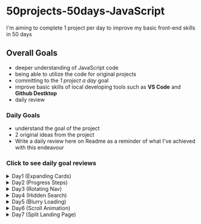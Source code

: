 # 50projects-50days-JavaScript
I'm aiming to complete 1 project per day to improve my basic front-end skills in 50 days

## Overall Goals
- deeper understanding of JavaScript code
- being able to utilize the code for original projects
- committing to the *1 project a day* goal
- improve basic skills of local developing tools such as **VS Code** and **Github Destktop**
-  daily review

### Daily Goals
- understand the goal of the project
- 2 original ideas from the project
- Write a daily review here on Readme as a reminder of what I've achieved with this endeavour

### Click to see daily goal reviews
<details>
  <summary>Day1 (Expanding Cards)</summary>
  
  **Things I Learned**
  - how to define multiple classes into a single const 
  - adding and removing classes based on mouseclick event
  - vw(viewport width), recommended due to it's dependency on the viewport rather than it's parent
  - vh(viewport height), same as above
  - font-size(rem), same as above in terms of responsive layouts
  
  **Original Ideas**
  1. website top page
  eg. campaigns (a peek can be enough to want to scroll)
  2. illustrated story
  eg. educational game, storytelling puzzles (easy to flip back for hints and clues, although a lock for new stages or clues would also be added for limited access)
  3. simplr story-telling
  eg. japanese kamishibai (pictures/illustrations/iamges and text could be added to create an original story for kids)
  4. thoughtful gesture
  eg. card-like (to send to loved ones as thoughful gesture for anniversaries and such)
</details>

<details>
  <summary>Day2 (Progress Steps)</summary>

  **Things I Learned**
  - how to center in css, using translateY(-50%)
  - the uses and purpose of ::before
  - :root in css to use repetitive colors with var()
  - calculating and assigning style: width in js
  - conditions to disable buttons
  - getElementById (never used this before)
  - revision on adding events
  - importing font in css
  - font and color make a big difference

  **Original Ideas**
  1. input form progress
  2. to do lists/tasks (for daily routines)
  3. step-by-step manual
</details>

<details>
  <summary>Day3 (Rotating Nav)</summary>
  
  **Things I Learned**
  - giving a class to show effects under specific conditions is js
  - the versatility of transform: translateX (to take out or bring back objects into view)
  - writing :nth in sass format
  - how to define the same folder (~/)
  - using live sass compiler
  
  **Original Ideas**
  1. learning tool (for all ages)
  eg. flash cards, word/image rotate to reveal info underneath
  2. mini-game
  eg. reveal slight clues underneath/random info or trivia that changes everytime it's activated
  3. maybe a dice?

</details>

<details>
  <summary>Day4 (Hidden Search)</summary>
  
  **Things I Learned**
  - how to write in a more sass-like format
  - using calculation for translate
  - was able to write js almost without guidance
  - tweeking css as I want
  
  **Original Ideas**
  1. hidden navigation
  2. hidden text for images (extra info and such)
  3. e-card

</details>

<details>
  <summary>Day5 (Blurry Loading)</summary>
  
  **Things I Learned**
  - math can be searched and used rather than original math(so long as there's basic understanding of the function)
  - rgba can be used for opacity when elements need to be isolated
  - it's very important to check for misspellings when functions don't get called
  
  **Original Ideas**
  1. asthetic loading for websites
  2. to show progress of a quiz(an image can be blurred and become clearer as they answer for a final reveal) 

</details>

<details>
  <summary>Day6 (Scroll Animation)</summary>
  
  **Things I Learned**
  - using inner height method to determine position in the viewport
  - common fallback fonts
  - using transform for eaasing in elements
  - dark color theme
  
  **Original Ideas**
  1. coporate websites
  2. interactive website for kids

</details>

<details>
  <summary>Day7 (Split Landing Page)</summary>
  
  **Things I Learned**
  - mouseenter/mouseleave event
  - css can be written differently and still achieve the same results
  
  **Original Ideas**
  1. coporate website
  2. interactive navigation
  3. showing image or text as extra info or navigation

</details>